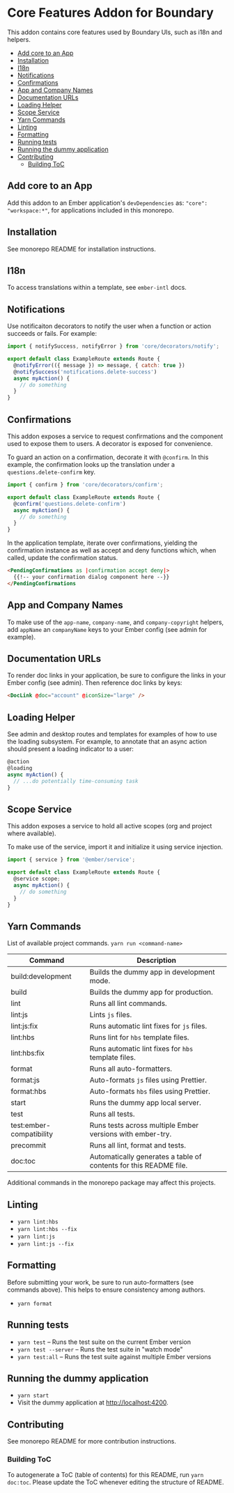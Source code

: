 # Core Features Addon for Boundary

This addon contains core features used by Boundary UIs, such as i18n and
helpers.

<!-- START doctoc generated TOC please keep comment here to allow auto update -->
<!-- DON'T EDIT THIS SECTION, INSTEAD RE-RUN doctoc TO UPDATE -->

- [Add core to an App](#add-core-to-an-app)
- [Installation](#installation)
- [I18n](#i18n)
- [Notifications](#notifications)
- [Confirmations](#confirmations)
- [App and Company Names](#app-and-company-names)
- [Documentation URLs](#documentation-urls)
- [Loading Helper](#loading-helper)
- [Scope Service](#scope-service)
- [Yarn Commands](#yarn-commands)
- [Linting](#linting)
- [Formatting](#formatting)
- [Running tests](#running-tests)
- [Running the dummy application](#running-the-dummy-application)
- [Contributing](#contributing)
  - [Building ToC](#building-toc)

<!-- END doctoc generated TOC please keep comment here to allow auto update -->

## Add core to an App

Add this addon to an Ember application's `devDependencies` as:
`"core": "workspace:*"`, for applications included in this monorepo.

## Installation

See monorepo README for installation instructions.

## I18n

To access translations within a template, see `ember-intl` docs.

## Notifications

Use notificaiton decorators to notify the user when a function or action
succeeds or fails.  For example:

```js
import { notifySuccess, notifyError } from 'core/decorators/notify';

export default class ExampleRoute extends Route {
  @notifyError(({ message }) => message, { catch: true })
  @notifySuccess('notifications.delete-success')
  async myAction() {
    // do something
  }
}
```

## Confirmations

This addon exposes a service to request confirmations and the component
used to expose them to users.  A decorator is exposed for convenience.

To guard an action on a confirmation, decorate it with `@confirm`. In this
example, the confirmation looks up the translation under a
`questions.delete-confirm` key.

```js
import { confirm } from 'core/decorators/confirm';

export default class ExampleRoute extends Route {
  @confirm('questions.delete-confirm')
  async myAction() {
    // do something
  }
}
```

In the application template, iterate over confirmations, yielding the
confirmation instance as well as accept and deny functions which, when called,
update the confirmation status.

```html
<PendingConfirmations as |confirmation accept deny|>
  {{!-- your confirmation dialog component here --}}
</PendingConfirmations
```

## App and Company Names

To make use of the `app-name`, `company-name`, and `company-copyright` helpers,
add `appName` an `companyName` keys to your Ember config
(see admin for example).

## Documentation URLs

To render doc links in your application, be sure to configure the links in your
Ember config (see admin).  Then reference doc links by keys:

```html
<DocLink @doc="account" @iconSize="large" />
```

## Loading Helper

See admin and desktop routes and templates for examples of how to
use the loading subsystem.  For example, to annotate that an async action should
present a loading indicator to a user:

```js
@action
@loading
async myAction() {
  // ...do potentially time-consuming task
}
```

## Scope Service

This addon exposes a service to hold all active scopes (org and project where available).

To make use of the service, import it and initialize it using service injection.

```js
import { service } from '@ember/service';

export default class ExampleRoute extends Route {
  @service scope;
  async myAction() {
    // do something
  }
}
```

## Yarn Commands

List of available project commands.  `yarn run <command-name>`

| Command | Description |
| ------- | ----------- |
| build:development | Builds the dummy app in development mode. |
| build | Builds the dummy app for production. |
| lint | Runs all lint commands. |
| lint:js | Lints `js` files. |
| lint:js:fix | Runs automatic lint fixes for `js` files. |
| lint:hbs | Runs lint for `hbs` template files. |
| lint:hbs:fix | Runs automatic lint fixes for `hbs` template files. |
| format | Runs all auto-formatters. |
| format:js | Auto-formats `js` files using Prettier. |
| format:hbs | Auto-formats `hbs` files using Prettier. |
| start | Runs the dummy app local server. |
| test | Runs all tests. |
| test:ember-compatibility | Runs tests across multiple Ember versions with ember-try. |
| precommit | Runs all lint, format and tests. |
| doc:toc | Automatically generates a table of contents for this README file. |

Additional commands in the monorepo package may affect this projects.

## Linting

* `yarn lint:hbs`
* `yarn lint:hbs --fix`
* `yarn lint:js`
* `yarn lint:js --fix`

## Formatting

Before submitting your work, be sure to run auto-formatters
(see commands above).  This helps to ensure consistency among authors.

* `yarn format`

## Running tests

* `yarn test` – Runs the test suite on the current Ember version
* `yarn test --server` – Runs the test suite in "watch mode"
* `yarn test:all` – Runs the test suite against multiple Ember versions

## Running the dummy application

* `yarn start`
* Visit the dummy application at [http://localhost:4200](http://localhost:4200).

## Contributing

See monorepo README for more contribution instructions.

### Building ToC

To autogenerate a ToC (table of contents) for this README,
run `yarn doc:toc`.  Please update the ToC whenever editing the structure
of README.
